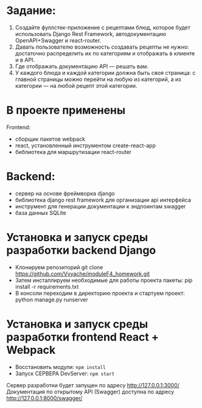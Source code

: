 # Задание:
1. Создайте фуллстек-приложение с рецептами блюд, которое будет использовать Django Rest Framework, автодокументацию OpenAPI+Swagger и react-router.
2. Давать пользователю возможность создавать рецепты не нужно: достаточно распределить их по категориям и отображать в клиенте и в API.
3. Где отображать документацию API — решать вам.
4. У каждого блюда и каждой категории должна быть своя страница: с главной страницы можно перейти на любую из категорий, а из категории — на любой рецепт этой категории.

# В проекте применены
Frontend:
- сборщик пакетов webpack
- react, установленный инструментом create-react-app
- библиотека для маршрутизации react-router 
# Backend:
- сервер на основе фреймворка django
- библиотека django rest framework для организации api интерфейса
- инструмент для генерации документации к эндпоинтам swagger
- база данных SQLite

# Установка и запуск среды разработки backend Django
- Клонируем репозиторий git clone https://github.com/Vvyache/moduleF4_homework.git
- Затем инсталлируем необходимые для работы проекта пакеты: 
    pip install -r requirements.txt
- В консоли переходим в директорию проекта и стартуем проект:  
    python manage.py runserver

# Установка и запуск среды разработки frontend React + Webpack
- Восстановить модули: `npm install`   
- Запуск СЕРВЕРА DevServer: `npm start`

Сервер разработки будет запущен по адресу http://127.0.0.1:3000/
Документация по открытому API (Swagger) доступна по адресу http://127.0.0.1:8000/swagger/








